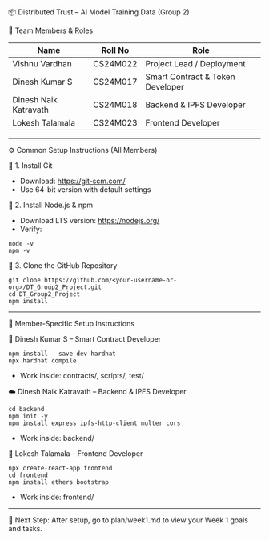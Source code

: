 
📦 Distributed Trust – AI Model Training Data (Group 2)

👥 Team Members & Roles

Name                  | Roll No     | Role
----------------------|-------------|----------------------------------
Vishnu Vardhan        | CS24M022    | Project Lead / Deployment
Dinesh Kumar S        | CS24M017    | Smart Contract & Token Developer
Dinesh Naik Katravath | CS24M018    | Backend & IPFS Developer
Lokesh Talamala       | CS24M023    | Frontend Developer

------------------------------------------------------------

⚙️ Common Setup Instructions (All Members)

🔧 1. Install Git
- Download: https://git-scm.com/
- Use 64-bit version with default settings

🧱 2. Install Node.js & npm
- Download LTS version: https://nodejs.org/
- Verify:
```
node -v
npm -v
```

📁 3. Clone the GitHub Repository
```
git clone https://github.com/<your-username-or-org>/DT_Group2_Project.git
cd DT_Group2_Project
npm install
```

------------------------------------------------------------

🧩 Member-Specific Setup Instructions

💾 Dinesh Kumar S – Smart Contract Developer
```
npm install --save-dev hardhat
npx hardhat compile
```
- Work inside: contracts/, scripts/, test/

☁️ Dinesh Naik Katravath – Backend & IPFS Developer
```
cd backend
npm init -y
npm install express ipfs-http-client multer cors
```
- Work inside: backend/

🎨 Lokesh Talamala – Frontend Developer
```
npx create-react-app frontend
cd frontend
npm install ethers bootstrap
```
- Work inside: frontend/

------------------------------------------------------------

📎 Next Step:
After setup, go to plan/week1.md to view your Week 1 goals and tasks.
